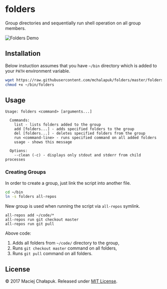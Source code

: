 # folders

Group directories and sequentially run shell operation on all group members.

![Folders Demo][demo]

[demo]: https://mchalapuk.github.io/folders/tty.gif

## Installation

Below instuction assumes that you have `~/bin` directory which is added to your
`PATH` environment variable.

```sh
wget https://raw.githubusercontent.com/mchalapuk/folders/master/folders.sh -O ~/bin/folders
chmod +x ~/bin/folders
```

## Usage

```
Usage: folders <command> [arguments...]

  Commands:
    list - lists folders added to the group
    add [folders...] - adds specified folders to the group
    del [folders...] - deletes specified folders from the group
    run <command-line> - runs specified command on all added folders
    usage - shows this message
    
  Options:
    --clean (-c) - displays only stdout and stderr from child processes
```

### Creating Groups

In order to create a group, just link the script into another file.

```sh
cd ~/bin
ln -s folders all-repos
```

New group is used when running the script via `all-repos` symlink.

```
all-repos add ~/code/*
all-repos run git checkout master
all-repos run git pull
```

Above code:

 1. Adds all folders from `~/code/` directory to the group,
 2. Runs `git checkout master` command on all folders,
 3. Runs `git pull` command on all folders.

## License

&copy; 2017 Maciej Chałapuk. Released under [MIT License](LICENSE).

